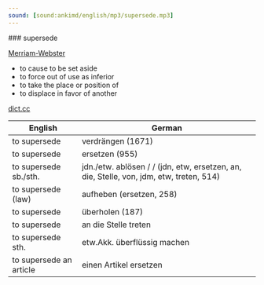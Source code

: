 ```yaml
---
sound: [sound:ankimd/english/mp3/supersede.mp3]
---
```


\### supersede

[Merriam-Webster](https://www.merriam-webster.com/dictionary/supersede)

- to cause to be set aside
- to force out of use as inferior
- to take the place or position of
- to displace in favor of another

[dict.cc](https://www.dict.cc/supersede)

| English        | German       |
| -------------- | ------------ |
| to supersede | verdrängen (1671) |
| to supersede | ersetzen (955) |
| to supersede sb./sth. | jdn./etw. ablösen / / (jdn, etw, ersetzen, an, die, Stelle, von, jdm, etw, treten, 514) |
| to supersede (law) | aufheben (ersetzen, 258) |
| to supersede | überholen (187) |
| to supersede | an die Stelle treten |
| to supersede sth. | etw.Akk. überflüssig machen |
| to supersede an article | einen Artikel ersetzen |
